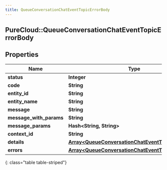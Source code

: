 ```yaml
---
title: QueueConversationChatEventTopicErrorBody
---
```

## PureCloud::QueueConversationChatEventTopicErrorBody

## Properties

|Name | Type | Description | Notes|
|------------ | ------------- | ------------- | -------------|
| **status** | **Integer** |  | [optional] |
| **code** | **String** |  | [optional] |
| **entity_id** | **String** |  | [optional] |
| **entity_name** | **String** |  | [optional] |
| **message** | **String** |  | [optional] |
| **message_with_params** | **String** |  | [optional] |
| **message_params** | **Hash&lt;String, String&gt;** |  | [optional] |
| **context_id** | **String** |  | [optional] |
| **details** | [**Array&lt;QueueConversationChatEventTopicDetail&gt;**](QueueConversationChatEventTopicDetail.html) |  | [optional] |
| **errors** | [**Array&lt;QueueConversationChatEventTopicErrorBody&gt;**](QueueConversationChatEventTopicErrorBody.html) |  | [optional] |
{: class="table table-striped"}



